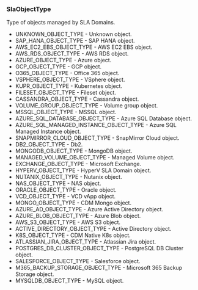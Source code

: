 ### SlaObjectType
Type of objects managed by SLA Domains.

- UNKNOWN_OBJECT_TYPE - Unknown object.
- SAP_HANA_OBJECT_TYPE - SAP HANA object.
- AWS_EC2_EBS_OBJECT_TYPE - AWS EC2 EBS object.
- AWS_RDS_OBJECT_TYPE - AWS RDS object.
- AZURE_OBJECT_TYPE - Azure object.
- GCP_OBJECT_TYPE - GCP object.
- O365_OBJECT_TYPE - Office 365 object.
- VSPHERE_OBJECT_TYPE - VSphere object.
- KUPR_OBJECT_TYPE - Kubernetes object.
- FILESET_OBJECT_TYPE - Fileset object.
- CASSANDRA_OBJECT_TYPE - Cassandra object.
- VOLUME_GROUP_OBJECT_TYPE - Volume group object.
- MSSQL_OBJECT_TYPE - MSSQL object.
- AZURE_SQL_DATABASE_OBJECT_TYPE - Azure SQL Database object.
- AZURE_SQL_MANAGED_INSTANCE_OBJECT_TYPE - Azure SQL Managed Instance object.
- SNAPMIRROR_CLOUD_OBJECT_TYPE - SnapMirror Cloud object.
- DB2_OBJECT_TYPE - Db2.
- MONGODB_OBJECT_TYPE - MongoDB object.
- MANAGED_VOLUME_OBJECT_TYPE - Managed Volume object.
- EXCHANGE_OBJECT_TYPE - Microsoft Exchange.
- HYPERV_OBJECT_TYPE - HyperV SLA Domain object.
- NUTANIX_OBJECT_TYPE - Nutanix object.
- NAS_OBJECT_TYPE - NAS object.
- ORACLE_OBJECT_TYPE - Oracle object.
- VCD_OBJECT_TYPE - VCD vApp object.
- MONGO_OBJECT_TYPE - CDM Mongo object.
- AZURE_AD_OBJECT_TYPE - Azure Active Directory object.
- AZURE_BLOB_OBJECT_TYPE - Azure Blob object.
- AWS_S3_OBJECT_TYPE - AWS S3 object.
- ACTIVE_DIRECTORY_OBJECT_TYPE - Active Directory object.
- K8S_OBJECT_TYPE - CDM Native K8s object.
- ATLASSIAN_JIRA_OBJECT_TYPE - Atlassian Jira object.
- POSTGRES_DB_CLUSTER_OBJECT_TYPE - PostgreSQL DB Cluster object.
- SALESFORCE_OBJECT_TYPE - Salesforce object.
- M365_BACKUP_STORAGE_OBJECT_TYPE - Microsoft 365 Backup Storage object.
- MYSQLDB_OBJECT_TYPE - MySQL object.
